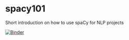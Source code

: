 # spacy101
Short introduction on how to use spaCy for NLP projects

[![Binder](https://notebooks.gesis.org/binder/badge_logo.svg)](https://notebooks.gesis.org/binder/v2/gh/gesiscss/spacy101/4348ee8e7c7cef98990ee5d4f4ff494df48bc31e?filepath=Intro%20to%20NLP%20with%20spaCy.ipynb)
